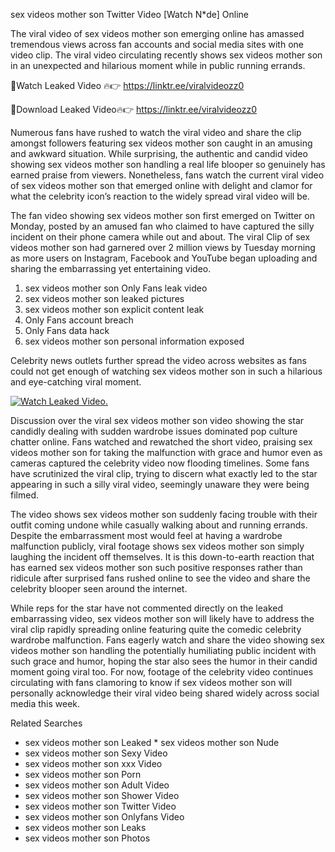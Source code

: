 ﻿sex videos mother son Twitter Video [Watch N*de] Online

The viral video of ﻿sex videos mother son emerging online has amassed tremendous views across fan accounts and social media sites with one video clip. The viral video circulating recently shows ﻿sex videos mother son in an unexpected and hilarious moment while in public running errands. 

🔴Watch Leaked Video 🔥👉  https://linktr.ee/viralvideozz0 

🔴Download Leaked Video🔥👉  https://linktr.ee/viralvideozz0 

Numerous fans have rushed to watch the viral video and share the clip amongst followers featuring ﻿sex videos mother son caught in an amusing and awkward situation. While surprising, the authentic and candid video showing ﻿sex videos mother son handling a real life blooper so genuinely has earned praise from viewers. Nonetheless, fans watch the current viral video of ﻿sex videos mother son that emerged online with delight and clamor for what the celebrity icon’s reaction to the widely spread viral video will be.

The fan video showing ﻿sex videos mother son first emerged on Twitter on Monday, posted by an amused fan who claimed to have captured the silly incident on their phone camera while out and about. The viral Clip of ﻿sex videos mother son had garnered over 2 million views by Tuesday morning as more users on Instagram, Facebook and YouTube began uploading and sharing the embarrassing yet entertaining video. 

1. ﻿sex videos mother son Only Fans leak video
2. ﻿sex videos mother son leaked pictures
3. ﻿sex videos mother son explicit content leak
4. Only Fans account breach
5. Only Fans data hack
6. ﻿sex videos mother son personal information exposed

Celebrity news outlets further spread the video across websites as fans could not get enough of watching ﻿sex videos mother son in such a hilarious and eye-catching viral moment. 

[![Watch Leaked Video.](https://miro.medium.com/v2/resize:fit:828/format:webp/1*cilzJN44JGOrTw9NJCrNHA.gif "Watch Leaked Video")](https://linktr.ee/viralvideozz0)

Discussion over the viral ﻿sex videos mother son video showing the star candidly dealing with sudden wardrobe issues dominated pop culture chatter online. Fans watched and rewatched the short video, praising ﻿sex videos mother son for taking the malfunction with grace and humor even as cameras captured the celebrity video now flooding timelines. Some fans have scrutinized the viral clip, trying to discern what exactly led to the star appearing in such a silly viral video, seemingly unaware they were being filmed.

The video shows ﻿sex videos mother son suddenly facing trouble with their outfit coming undone while casually walking about and running errands. Despite the embarrassment most would feel at having a wardrobe malfunction publicly, viral footage shows ﻿sex videos mother son simply laughing the incident off themselves. It is this down-to-earth reaction that has earned ﻿sex videos mother son such positive responses rather than ridicule after surprised fans rushed online to see the video and share the celebrity blooper seen around the internet.  

While reps for the star have not commented directly on the leaked embarrassing video, ﻿sex videos mother son will likely have to address the viral clip rapidly spreading online featuring quite the comedic celebrity wardrobe malfunction. Fans eagerly watch and share the video showing ﻿sex videos mother son handling the potentially humiliating public incident with such grace and humor, hoping the star also sees the humor in their candid moment going viral too. For now, footage of the celebrity video continues circulating with fans clamoring to know if ﻿sex videos mother son will personally acknowledge their viral video being shared widely across social media this week.

Related Searches
* ﻿sex videos mother son Leaked
﻿* sex videos mother son Nude
* ﻿sex videos mother son Sexy Video
* ﻿sex videos mother son xxx Video
* ﻿sex videos mother son Porn
* ﻿sex videos mother son Adult Video
* ﻿sex videos mother son Shower Video
* ﻿sex videos mother son Twitter Video
* ﻿sex videos mother son Onlyfans Video
* ﻿sex videos mother son Leaks
* ﻿sex videos mother son Photos